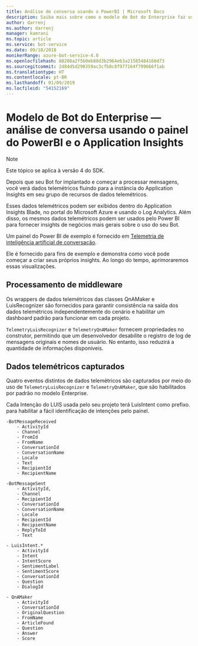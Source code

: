 ```yaml
---
title: Análise de conversa usando o PowerBI | Microsoft Docs
description: Saiba mais sobre como o modelo de Bot do Enterprise faz uso do Application Insights para habilitar insights por meio do Power BI
author: darrenj
ms.author: darrenj
manager: kamrani
ms.topic: article
ms.service: bot-service
ms.date: 09/18/2018
monikerRange: azure-bot-service-4.0
ms.openlocfilehash: 88208a2f5b0eb88d3b2964e63a21585484166d73
ms.sourcegitcommit: 2d84d5d290359ac3cfb8c8f977164f799666f1ab
ms.translationtype: HT
ms.contentlocale: pt-BR
ms.lasthandoff: 01/09/2019
ms.locfileid: "54152169"
---
```

# <a name="enterprise-bot-template---conversational-analytics-using-powerbi-dashboard-and-application-insights"></a>Modelo de Bot do Enterprise — análise de conversa usando o painel do PowerBI e o Application Insights

> [!NOTE]
> Este tópico se aplica à versão 4 do SDK. 

Depois que seu Bot for implantado e começar a processar mensagens, você verá dados telemétricos fluindo para a instância do Application Insights em seu grupo de recursos de dados telemétricos. 

Esses dados telemétricos podem ser exibidos dentro do Application Insights Blade, no portal do Microsoft Azure e usando o Log Analytics. Além disso, os mesmos dados telemétricos podem ser usados pelo Power BI para fornecer insights de negócios mais gerais sobre o uso do seu Bot.

Um painel do Power BI de exemplo é fornecido em [Telemetria de inteligência artificial de conversação](https://aka.ms/botPowerBiTemplate). 

Ele é fornecido para fins de exemplo e demonstra como você pode começar a criar seus próprios insights. Ao longo do tempo, aprimoraremos essas visualizações. 


## <a name="middleware-processing"></a>Processamento de middleware

Os wrappers de dados telemétricos das classes QnAMaker e LuisRecognizer são fornecidos para garantir consistência na saída dos dados telemétricos independentemente do cenário e habilitar um dashboard padrão para funcionar em cada projeto.

```TelemetryLuisRecognizer``` e ```TelemetryQnAMaker``` fornecem propriedades no construtor, permitindo que um desenvolvedor desabilite o registro de log de mensagens originais e nomes de usuário. No entanto, isso reduzirá a quantidade de informações disponíveis.

## <a name="telemetry-captured"></a>Dados telemétricos capturados

Quatro eventos distintos de dados telemétricos são capturados por meio do uso de ```TelemetryLuisRecognizer``` e ```TelemetryQnAMaker```, que são habilitados por padrão no modelo Enterprise. 

Cada Intenção do LUIS usada pelo seu projeto terá LuisIntent como prefixo. para habilitar a fácil identificação de intenções pelo painel.

```
-BotMessageReceived
    - ActivityId
    - Channel
    - FromId
    - FromName
    - ConversationId
    - ConversationName
    - Locale
    - Text
    - RecipientId
    - RecipientName
```
  
```
-BotMessageSent
    - ActivityId,
    - Channel
    - RecipientId
    - ConversationId
    - ConversationName
    - Locale
    - RecipientId
    - RecipientName
    - ReplyToId
    - Text
```

```
- LuisIntent.*
    - ActivityId
    - Intent
    - IntentScore
    - SentimentLabel
    - SentimentScore
    - ConversationId
    - Question
    - DialogId
```

```
- QnAMaker
    - ActivityId
    - ConversationId
    - OriginalQuestion
    - FromName
    - ArticleFound
    - Question
    - Answer
    - Score
```
